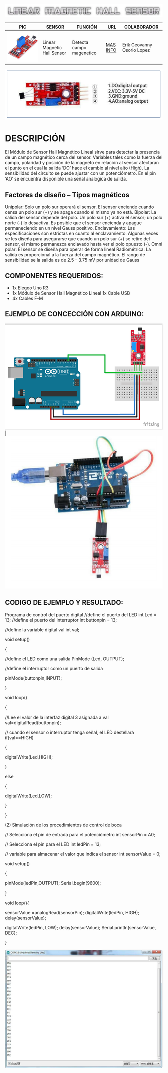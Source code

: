 ![](LMAGNETICHALL.png)

PIC | SENSOR | FUNCIÓN | URL | COLABORADOR
------------ | -------------| -------------| -------------| -------------
![](LMHSENSOR.jpg) | Linear Magnetic Hall Sensor | Detecta campo magenetico | [MAS INFO](https://arduinomodules.info/ky-024-linear-magnetic-hall-module/) | Erik Geovanny Osorio Lopez

![](pic1lmh.PNG)

# DESCRIPCIÓN 
El Módulo de Sensor Hall Magnético Lineal sirve para detectar la presencia de un campo magnético cerca
del sensor. Variables tales como la fuerza del campo, polaridad y posición de la magneto en relación al
sensor afectarán el punto en el cual la salida ‘DO’ hace el cambio al nivel alto (High). La sensibilidad del
circuito se puede ajustar con un potenciómetro.
En el pin ‘AO’ se encuentra disponible una señal analógica de salida.

## Factores de diseño – Tipos magnéticos
Unipolar: Solo un polo sur operará el sensor. El sensor enciende cuando censa un polo sur (+) y se apaga
cuando el mismo ya no está.
Bipolar: La salida del sensor depende del polo. Un polo sur (+) activa el sensor; un polo norte (-) lo
desactiva. Es posible que el sensor encienda y apague permaneciendo en un nivel Gauss positivo.
Enclavamiento: Las especificaciones son estrictas en cuanto al enclavamiento. Algunas veces se les
diseña para asegurarse que cuando un polo sur (+) se retire del sensor, el mismo permanezca enclavado
hasta ver el polo opuesto (-).
Omni polar: El sensor se diseña para operar de forma lineal Radiométrica: La salida es proporcional a la
fuerza del campo magnético. El rango de sensibilidad se la salida es de 2.5 – 3.75 mV por unidad de
Gauss

## COMPONENTES REQUERIDOS:
- 1x Elegoo Uno R3
- 1x Módulo de Sensor Hall Magnético Lineal 1x Cable USB
- 4x Cables F-M 

## EJEMPLO DE CONCECCIÓN CON ARDUINO:
![](LMHSAC.png) | ![](pic2lmh.PNG)

## CODIGO DE EJEMPLO Y RESULTADO:
Programa de control del puerto digital
//define el puerto del LED int Led = 13;
//define el puerto del interruptor int buttonpin = 13;

//define la variable digital val int val;

void setup()

{

//define el LED como una salida PinMode (Led, OUTPUT);

//define el interruptor como un puerto de salida

pinMode(buttonpin,INPUT);

}

void loop()

{

//Lee el valor de la interfaz digital 3 asignada a val val=digitalRead(buttonpin);

// cuando el sensor o interruptor tenga señal, el LED destellará if(val==HIGH)

{

digitalWrite(Led,HIGH);

}

else

{

digitalWrite(Led,LOW);

}

}

(2) Simulación de los procedimientos de control de boca

// Selecciona el pin de entrada para el potenciómetro int sensorPin = A0;

// Selecciona el pin para el LED int ledPin = 13;

// variable para almacenar el valor que indica el sensor int sensorValue = 0;

void setup()

{

pinMode(ledPin,OUTPUT); Serial.begin(9600);

}

void loop(){

sensorValue =analogRead(sensorPin); digitalWrite(ledPin, HIGH); delay(sensorValue);

digitalWrite(ledPin, LOW); delay(sensorValue); Serial.println(sensorValue, DEC);

}

![](pic3lmh.PNG)
